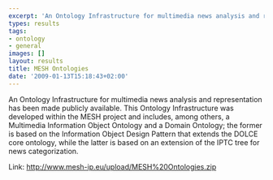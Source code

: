 ```yaml
---
excerpt: 'An Ontology Infrastructure for multimedia news analysis and representation'
types: results
tags:
- ontology
- general
images: []
layout: results
title: MESH Ontologies
date: '2009-01-13T15:18:43+02:00'
---
```

An Ontology Infrastructure for multimedia news analysis and representation has been made publicly available. This Ontology Infrastructure was developed within the MESH project and includes, among others, a Multimedia Information Object Ontology and a Domain Ontology; the former is based on the Information Object Design Pattern that extends the DOLCE core ontology, while the latter is based on an extension of the IPTC tree for news categorization.

Link: http://www.mesh-ip.eu/upload/MESH%20Ontologies.zip
